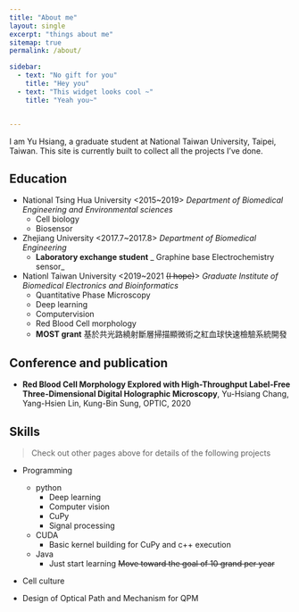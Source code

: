 ```yaml
--- 
title: "About me"
layout: single
excerpt: "things about me"
sitemap: true
permalink: /about/

sidebar: 
  - text: "No gift for you"
    title: "Hey you"
  - text: "This widget looks cool ~"
    title: "Yeah you~"


---
```


I am Yu Hsiang, a graduate student at National Taiwan University, Taipei, Taiwan. This site is currently built to collect all the projects I’ve done. 

## Education
- National Tsing Hua University <2015~2019>
  _Department of Biomedical Engineering and Environmental sciences_
  - Cell biology
  - Biosensor
- Zhejiang University <2017.7~2017.8>
  _Department of Biomedical Engineering_
  - **Laboratory  exchange student**
  _ Graphine base Electrochemistry sensor_
- Nationl Taiwan University <2019~2021 ~~(I hope)~~>
  _Graduate Institute of Biomedical Electronics and Bioinformatics_
  - Quantitative Phase Microscopy
  - Deep learning 
  - Computervision
  - Red Blood Cell morphology
  - **MOST grant** 基於共光路繞射斷層掃描顯微術之紅血球快速檢驗系統開發
  
## Conference and publication
- **Red Blood Cell Morphology Explored with High-Throughput Label-Free Three-Dimensional Digital Holographic Microscopy**, Yu-Hsiang Chang, Yang-Hsien Lin, Kung-Bin Sung, OPTIC, 2020


## Skills
> Check out other pages above for details of the following projects

- Programming 
    - python 
      - Deep learning
      - Computer vision
      - CuPy
      - Signal processing
    - CUDA 
      - Basic kernel building for CuPy and c++ execution
    - Java
      - Just start learning
~~Move toward the goal of 10 grand per year~~

- Cell culture
- Design of Optical Path and Mechanism for QPM

